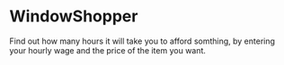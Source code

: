 # WindowShopper

Find out how many hours it will take you to afford somthing, by entering
your hourly wage and the price of the item you want.

